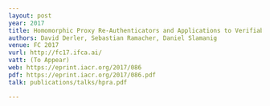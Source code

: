 ```yaml
---
layout: post
year: 2017
title: Homomorphic Proxy Re-Authenticators and Applications to Verifiable Multi-User Data Aggregation
authors: David Derler, Sebastian Ramacher, Daniel Slamanig
venue: FC 2017
vurl: http://fc17.ifca.ai/
vatt: (To Appear)
web: https://eprint.iacr.org/2017/086
pdf: https://eprint.iacr.org/2017/086.pdf
talk: publications/talks/hpra.pdf

---
```


